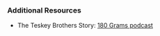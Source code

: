 ### Additional Resources

- The Teskey Brothers Story: [180 Grams podcast](https://open.spotify.com/show/5n49kEwq2st3GST82veWoI)

